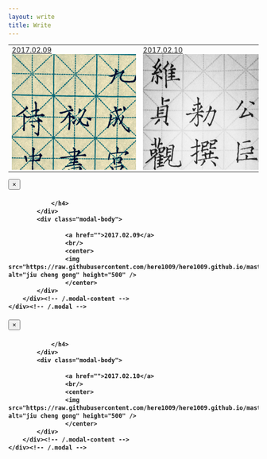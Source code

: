 ```yaml
---
layout: write
title: Write
---
```


<table>
	<tr>
		<td>
			<div style="width:250px;height:250px;overflow: hidden;">
				<a href="">2017.02.09</a>
				<br/>
				<img src="https://raw.githubusercontent.com/here1009/here1009.github.io/master/images/jiuchenggong1.jpg" alt="jiu cheng gong" width="250" data-toggle="modal" data-target="#myModal1"/>
			</div>
		</td>
		<td>
			<div style="width:250px;height:250px;overflow:hidden;">
				<a href="">2017.02.10</a>
				<br/>
				<img src="https://raw.githubusercontent.com/here1009/here1009.github.io/master/images/jiuchenggong2.jpg" alt="jiu cheng gong" width="250" data-toggle="modal" data-target="#myModal2"/>
			</div>
		</td>
	</tr>
</table>
<div class="modal fade" id="myModal1" tabindex="-1" role="dialog" aria-labelledby="myModalLabel" aria-hidden="true">
	<div class="modal-dialog">
		<div class="modal-content">
			<div class="modal-header">
				<button type="button" class="close" data-dismiss="modal" aria-hidden="true">
					&times;
				</button>
				<h4 class="modal-title" id="myModalLabel">

				</h4>
			</div>
			<div class="modal-body">
					
					<a href="">2017.02.09</a>
					<br/>
					<center>
					<img src="https://raw.githubusercontent.com/here1009/here1009.github.io/master/images/jiuchenggong1.jpg" alt="jiu cheng gong" height="500" />
					</center>
			</div>
		</div><!-- /.modal-content -->
	</div><!-- /.modal -->
</div>
<div class="modal fade" id="myModal2" tabindex="-1" role="dialog" aria-labelledby="myModalLabel" aria-hidden="true">
	<div class="modal-dialog">
		<div class="modal-content">
			<div class="modal-header">
				<button type="button" class="close" data-dismiss="modal" aria-hidden="true">
					&times;
				</button>
				<h4 class="modal-title" id="myModalLabel">

				</h4>
			</div>
			<div class="modal-body">
					
					<a href="">2017.02.10</a>
					<br/>
					<center>
					<img src="https://raw.githubusercontent.com/here1009/here1009.github.io/master/images/jiuchenggong2.jpg" alt="jiu cheng gong" height="500" />
					</center>
			</div>
		</div><!-- /.modal-content -->
	</div><!-- /.modal -->
</div>
